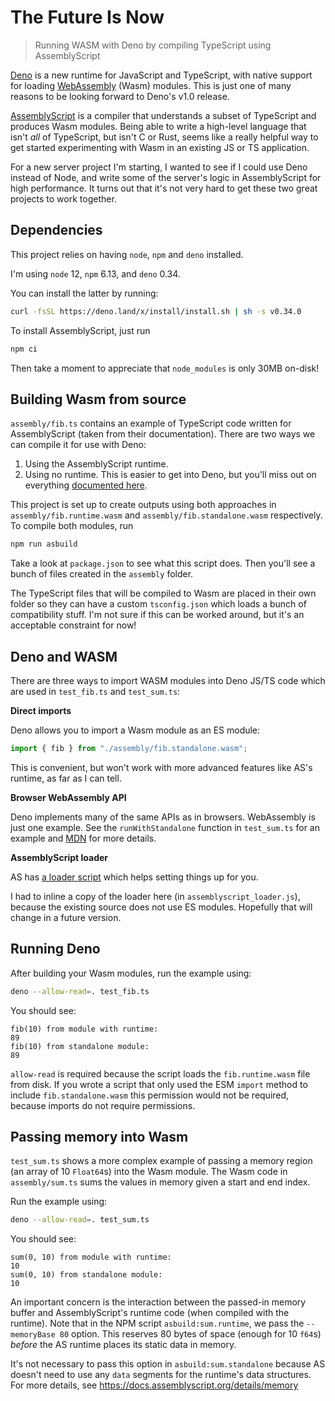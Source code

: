 # The Future Is Now

> Running WASM with Deno by compiling TypeScript using AssemblyScript

[Deno](https://deno.land) is a new runtime for JavaScript and TypeScript, with native support for loading [WebAssembly](https://webassembly.org/) (Wasm) modules.
This is just one of many reasons to be looking forward to Deno's v1.0 release.

[AssemblyScript](https://assemblyscript.org/) is a compiler that understands a subset of TypeScript and produces Wasm modules.
Being able to write a high-level language that isn't _all_ of TypeScript, but isn't C or Rust, seems like a really helpful way to get started experimenting with Wasm in an existing JS or TS application.

For a new server project I'm starting, I wanted to see if I could use Deno instead of Node, and write some of the server's logic in AssemblyScript for high performance.
It turns out that it's not very hard to get these two great projects to work together.

## Dependencies

This project relies on having `node`, `npm` and `deno` installed.

I'm using `node` 12, `npm` 6.13, and `deno` 0.34.

You can install the latter by running:

```bash
curl -fsSL https://deno.land/x/install/install.sh | sh -s v0.34.0
```

To install AssemblyScript, just run

```bash
npm ci
```

Then take a moment to appreciate that `node_modules` is only 30MB on-disk!

## Building Wasm from source

`assembly/fib.ts` contains an example of TypeScript code written for AssemblyScript (taken from their documentation).
There are two ways we can compile it for use with Deno:

1. Using the AssemblyScript runtime.
2. Using no runtime. This is easier to get into Deno, but you'll miss out on everything [documented here](https://docs.assemblyscript.org/details/runtime).

This project is set up to create outputs using both approaches in `assembly/fib.runtime.wasm` and `assembly/fib.standalone.wasm` respectively.
To compile both modules, run

```bash
npm run asbuild
```

Take a look at `package.json` to see what this script does.
Then you'll see a bunch of files created in the `assembly` folder.

The TypeScript files that will be compiled to Wasm are placed in their own folder so they can have a custom `tsconfig.json` which loads a bunch of compatibility stuff.
I'm not sure if this can be worked around, but it's an acceptable constraint for now!

## Deno and WASM

There are three ways to import WASM modules into Deno JS/TS code which are used in `test_fib.ts` and `test_sum.ts`:

**Direct imports**

Deno allows you to import a Wasm module as an ES module:

```typescript
import { fib } from "./assembly/fib.standalone.wasm";
```

This is convenient, but won't work with more advanced features like AS's runtime, as far as I can tell.

**Browser WebAssembly API**

Deno implements many of the same APIs as in browsers.
WebAssembly is just one example.
See the `runWithStandalone` function in `test_sum.ts` for an example and [MDN](https://developer.mozilla.org/en-US/docs/WebAssembly/Using_the_JavaScript_API) for more details.

**AssemblyScript loader**

AS has [a loader script](https://github.com/AssemblyScript/assemblyscript/tree/master/lib/loader) which helps setting things up for you.

I had to inline a copy of the loader here (in `assemblyscript_loader.js`), because the existing source does not use ES modules.
Hopefully that will change in a future version.

## Running Deno

After building your Wasm modules, run the example using:

```bash
deno --allow-read=. test_fib.ts
```

You should see:

```
fib(10) from module with runtime:
89
fib(10) from standalone module:
89
```

`allow-read` is required because the script loads the `fib.runtime.wasm` file from disk.
If you wrote a script that only used the ESM `import` method to include `fib.standalone.wasm` this permission would not be required, because imports do not require permissions.

## Passing memory into Wasm

`test_sum.ts` shows a more complex example of passing a memory region (an array of 10 `Float64`s) into the Wasm module.
The Wasm code in `assembly/sum.ts` sums the values in memory given a start and end index.

Run the example using:

```bash
deno --allow-read=. test_sum.ts
```

You should see:

```
sum(0, 10) from module with runtime:
10
sum(0, 10) from standalone module:
10
```

An important concern is the interaction between the passed-in memory buffer and AssemblyScript's runtime code (when compiled with the runtime).
Note that in the NPM script `asbuild:sum.runtime`, we pass the `--memoryBase 80` option.
This reserves 80 bytes of space (enough for 10 `f64`s) _before_ the AS runtime places its static data in memory.

It's not necessary to pass this option in `asbuild:sum.standalone` because AS doesn't need to use any `data` segments for the runtime's data structures.
For more details, see https://docs.assemblyscript.org/details/memory

